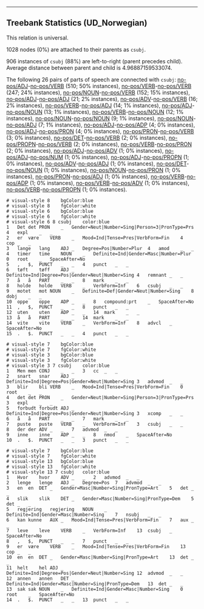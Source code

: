 

--------------------------------------------------------------------------------

## Treebank Statistics (UD_Norwegian)

This relation is universal.

1028 nodes (0%) are attached to their parents as `csubj`.

906 instances of `csubj` (88%) are left-to-right (parent precedes child).
Average distance between parent and child is 4.96887159533074.

The following 26 pairs of parts of speech are connected with `csubj`: [no-pos/ADJ]()-[no-pos/VERB]() (510; 50% instances), [no-pos/VERB]()-[no-pos/VERB]() (247; 24% instances), [no-pos/NOUN]()-[no-pos/VERB]() (152; 15% instances), [no-pos/ADJ]()-[no-pos/ADJ]() (21; 2% instances), [no-pos/ADV]()-[no-pos/VERB]() (16; 2% instances), [no-pos/VERB]()-[no-pos/ADJ]() (14; 1% instances), [no-pos/ADJ]()-[no-pos/NOUN]() (13; 1% instances), [no-pos/VERB]()-[no-pos/NOUN]() (12; 1% instances), [no-pos/NOUN]()-[no-pos/NOUN]() (9; 1% instances), [no-pos/NOUN]()-[no-pos/ADJ]() (7; 1% instances), [no-pos/ADJ]()-[no-pos/ADP]() (4; 0% instances), [no-pos/ADJ]()-[no-pos/PRON]() (4; 0% instances), [no-pos/PRON]()-[no-pos/VERB]() (3; 0% instances), [no-pos/DET]()-[no-pos/VERB]() (2; 0% instances), [no-pos/PROPN]()-[no-pos/VERB]() (2; 0% instances), [no-pos/VERB]()-[no-pos/PRON]() (2; 0% instances), [no-pos/ADJ]()-[no-pos/ADV]() (1; 0% instances), [no-pos/ADJ]()-[no-pos/NUM]() (1; 0% instances), [no-pos/ADJ]()-[no-pos/PROPN]() (1; 0% instances), [no-pos/ADV]()-[no-pos/ADJ]() (1; 0% instances), [no-pos/DET]()-[no-pos/NOUN]() (1; 0% instances), [no-pos/NOUN]()-[no-pos/PRON]() (1; 0% instances), [no-pos/PRON]()-[no-pos/ADJ]() (1; 0% instances), [no-pos/VERB]()-[no-pos/ADP]() (1; 0% instances), [no-pos/VERB]()-[no-pos/ADV]() (1; 0% instances), [no-pos/VERB]()-[no-pos/PROPN]() (1; 0% instances).


~~~ conllu
# visual-style 8	bgColor:blue
# visual-style 8	fgColor:white
# visual-style 6	bgColor:blue
# visual-style 6	fgColor:white
# visual-style 6 8 csubj	color:blue
1	Det	det	PRON	_	Gender=Neut|Number=Sing|Person=3|PronType=Prs	4	expl	_	_
2	er	være	VERB	_	Mood=Ind|Tense=Pres|VerbForm=Fin	4	cop	_	_
3	lange	lang	ADJ	_	Degree=Pos|Number=Plur	4	amod	_	_
4	timer	time	NOUN	_	Definite=Ind|Gender=Masc|Number=Plur	0	root	_	SpaceAfter=No
5	,	$,	PUNCT	_	_	4	punct	_	_
6	tøft	tøff	ADJ	_	Definite=Ind|Degree=Pos|Gender=Neut|Number=Sing	4	remnant	_	_
7	å	å	PART	_	_	8	mark	_	_
8	holde	holde	VERB	_	VerbForm=Inf	6	csubj	_	_
9	motet	mot	NOUN	_	Definite=Def|Gender=Neut|Number=Sing	8	dobj	_	_
10	oppe	oppe	ADP	_	_	8	compound:prt	_	SpaceAfter=No
11	,	$,	PUNCT	_	_	8	punct	_	_
12	uten	uten	ADP	_	_	14	mark	_	_
13	å	å	PART	_	_	14	mark	_	_
14	vite	vite	VERB	_	VerbForm=Inf	8	advcl	_	SpaceAfter=No
15	.	$.	PUNCT	_	_	4	punct	_	_

~~~


~~~ conllu
# visual-style 7	bgColor:blue
# visual-style 7	fgColor:white
# visual-style 3	bgColor:blue
# visual-style 3	fgColor:white
# visual-style 3 7 csubj	color:blue
1	Men	men	CONJ	_	_	3	cc	_	_
2	snart	snar	ADJ	_	Definite=Ind|Degree=Pos|Gender=Neut|Number=Sing	3	advmod	_	_
3	blir	bli	VERB	_	Mood=Ind|Tense=Pres|VerbForm=Fin	0	root	_	_
4	det	det	PRON	_	Gender=Neut|Number=Sing|Person=3|PronType=Prs	3	expl	_	_
5	forbudt	forbudt	ADJ	_	Definite=Ind|Degree=Pos|Gender=Neut|Number=Sing	3	xcomp	_	_
6	å	å	PART	_	_	7	mark	_	_
7	puste	puste	VERB	_	VerbForm=Inf	3	csubj	_	_
8	der	der	ADV	_	_	7	advmod	_	_
9	inne	inne	ADP	_	_	8	nmod	_	SpaceAfter=No
10	.	$.	PUNCT	_	_	3	punct	_	_

~~~


~~~ conllu
# visual-style 7	bgColor:blue
# visual-style 7	fgColor:white
# visual-style 13	bgColor:blue
# visual-style 13	fgColor:white
# visual-style 13 7 csubj	color:blue
1	Hvor	hvor	ADV	_	_	2	advmod	_	_
2	lenge	lenge	ADJ	_	Degree=Pos	7	advmod	_	_
3	en	en	DET	_	Gender=Masc|Number=Sing|PronType=Art	5	det	_	_
4	slik	slik	DET	_	Gender=Masc|Number=Sing|PronType=Dem	5	det	_	_
5	regjering	regjering	NOUN	_	Definite=Ind|Gender=Masc|Number=Sing	7	nsubj	_	_
6	kan	kunne	AUX	_	Mood=Ind|Tense=Pres|VerbForm=Fin	7	aux	_	_
7	leve	leve	VERB	_	VerbForm=Inf	13	csubj	_	SpaceAfter=No
8	,	$,	PUNCT	_	_	7	punct	_	_
9	er	være	VERB	_	Mood=Ind|Tense=Pres|VerbForm=Fin	13	cop	_	_
10	en	en	DET	_	Gender=Masc|Number=Sing|PronType=Art	13	det	_	_
11	helt	hel	ADJ	_	Definite=Ind|Degree=Pos|Gender=Neut|Number=Sing	12	advmod	_	_
12	annen	annen	DET	_	Definite=Ind|Gender=Masc|Number=Sing|PronType=Dem	13	det	_	_
13	sak	sak	NOUN	_	Definite=Ind|Gender=Masc|Number=Sing	0	root	_	SpaceAfter=No
14	.	$.	PUNCT	_	_	13	punct	_	_

~~~


